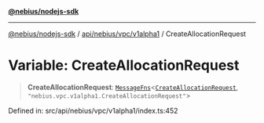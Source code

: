 [**@nebius/nodejs-sdk**](../../../../../README.md)

---

[@nebius/nodejs-sdk](../../../../../README.md) / [api/nebius/vpc/v1alpha1](../README.md) / CreateAllocationRequest

# Variable: CreateAllocationRequest

> **CreateAllocationRequest**: [`MessageFns`](../../../../../runtime/protos/core/interfaces/MessageFns.md)\<[`CreateAllocationRequest`](../interfaces/CreateAllocationRequest.md), `"nebius.vpc.v1alpha1.CreateAllocationRequest"`\>

Defined in: src/api/nebius/vpc/v1alpha1/index.ts:452
